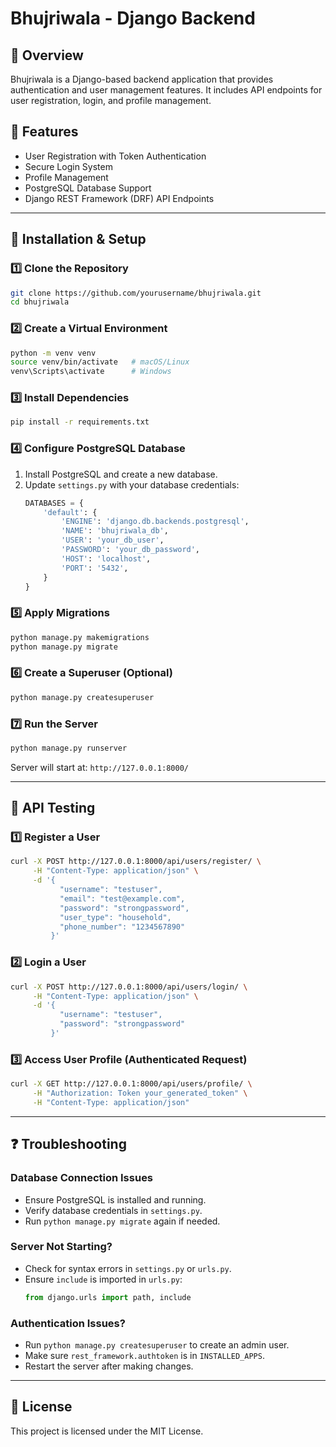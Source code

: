 # Bhujriwala - Django Backend

## 📌 Overview
Bhujriwala is a Django-based backend application that provides authentication and user management features. It includes API endpoints for user registration, login, and profile management.

## 🚀 Features
- User Registration with Token Authentication
- Secure Login System
- Profile Management
- PostgreSQL Database Support
- Django REST Framework (DRF) API Endpoints

---

## 🔧 Installation & Setup

### **1️⃣ Clone the Repository**
```sh
git clone https://github.com/yourusername/bhujriwala.git
cd bhujriwala
```

### **2️⃣ Create a Virtual Environment**
```sh
python -m venv venv
source venv/bin/activate   # macOS/Linux
venv\Scripts\activate      # Windows
```

### **3️⃣ Install Dependencies**
```sh
pip install -r requirements.txt
```

### **4️⃣ Configure PostgreSQL Database**
1. Install PostgreSQL and create a new database.
2. Update `settings.py` with your database credentials:
   ```python
   DATABASES = {
       'default': {
           'ENGINE': 'django.db.backends.postgresql',
           'NAME': 'bhujriwala_db',
           'USER': 'your_db_user',
           'PASSWORD': 'your_db_password',
           'HOST': 'localhost',
           'PORT': '5432',
       }
   }
   ```

### **5️⃣ Apply Migrations**
```sh
python manage.py makemigrations
python manage.py migrate
```

### **6️⃣ Create a Superuser (Optional)**
```sh
python manage.py createsuperuser
```

### **7️⃣ Run the Server**
```sh
python manage.py runserver
```
Server will start at: `http://127.0.0.1:8000/`

---

## 🚀 API Testing

### **1️⃣ Register a User**
```sh
curl -X POST http://127.0.0.1:8000/api/users/register/ \
     -H "Content-Type: application/json" \
     -d '{
           "username": "testuser",
           "email": "test@example.com",
           "password": "strongpassword",
           "user_type": "household",
           "phone_number": "1234567890"
         }'
```

### **2️⃣ Login a User**
```sh
curl -X POST http://127.0.0.1:8000/api/users/login/ \
     -H "Content-Type: application/json" \
     -d '{
           "username": "testuser",
           "password": "strongpassword"
         }'
```

### **3️⃣ Access User Profile (Authenticated Request)**
```sh
curl -X GET http://127.0.0.1:8000/api/users/profile/ \
     -H "Authorization: Token your_generated_token" \
     -H "Content-Type: application/json"
```

---

## ❓ Troubleshooting

### **Database Connection Issues**
- Ensure PostgreSQL is installed and running.
- Verify database credentials in `settings.py`.
- Run `python manage.py migrate` again if needed.

### **Server Not Starting?**
- Check for syntax errors in `settings.py` or `urls.py`.
- Ensure `include` is imported in `urls.py`:
  ```python
  from django.urls import path, include
  ```

### **Authentication Issues?**
- Run `python manage.py createsuperuser` to create an admin user.
- Make sure `rest_framework.authtoken` is in `INSTALLED_APPS`.
- Restart the server after making changes.

---

## 📜 License
This project is licensed under the MIT License.

